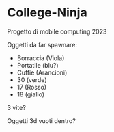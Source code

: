 # College-Ninja
 Progetto di mobile computing 2023

 Oggetti da far spawnare:
 - Borraccia (Viola)
 - Portatile (blu?)
 - Cuffie (Arancioni)
 - 30 (verde)
 - 17 (Rosso)
 - 18 (giallo)

3 vite?

Oggetti 3d vuoti dentro?



